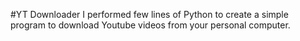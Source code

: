 #YT Downloader
I performed few lines of Python to create a simple program to download Youtube videos from your personal computer.
